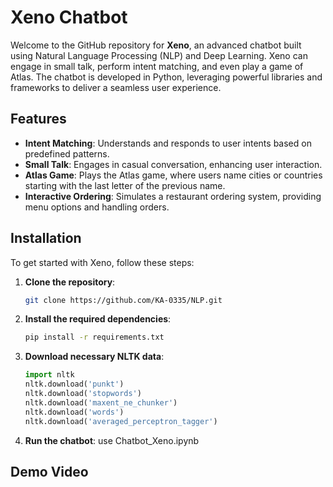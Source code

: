 # Xeno Chatbot

Welcome to the GitHub repository for **Xeno**, an advanced chatbot built using Natural Language Processing (NLP) and Deep Learning. Xeno can engage in small talk, perform intent matching, and even play a game of Atlas. The chatbot is developed in Python, leveraging powerful libraries and frameworks to deliver a seamless user experience.

## Features

- **Intent Matching**: Understands and responds to user intents based on predefined patterns.
- **Small Talk**: Engages in casual conversation, enhancing user interaction.
- **Atlas Game**: Plays the Atlas game, where users name cities or countries starting with the last letter of the previous name.
- **Interactive Ordering**: Simulates a restaurant ordering system, providing menu options and handling orders.

## Installation

To get started with Xeno, follow these steps:

1. **Clone the repository**:
    ```bash
    git clone https://github.com/KA-0335/NLP.git
    ```

2. **Install the required dependencies**:
    ```bash
    pip install -r requirements.txt
    ```

3. **Download necessary NLTK data**:
    ```python
    import nltk
    nltk.download('punkt')
    nltk.download('stopwords')
    nltk.download('maxent_ne_chunker')
    nltk.download('words')
    nltk.download('averaged_perceptron_tagger')
    ```

4. **Run the chatbot**:
    use Chatbot_Xeno.ipynb

## Demo Video


